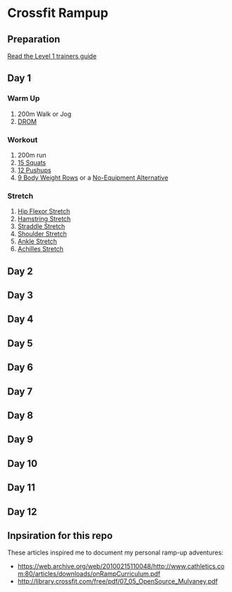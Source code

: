 # Crossfit Rampup

## Preparation

[Read the Level 1 trainers guide](http://library.crossfit.com/free/pdf/CFJ_English_Level1_TrainingGuide.pdf)

## Day 1

### Warm Up

1. 200m Walk or Jog
3. [DROM](https://www.youtube.com/watch?v=yDZIlnziAlI)

### Workout

1. 200m run
2. [15 Squats](https://www.youtube.com/watch?v=xDdSZmWNYQI)
3. [12 Pushups](https://www.youtube.com/watch?v=gAa-x7aevns)
4. [9 Body Weight Rows](https://www.youtube.com/watch?v=Qi4ABUgskUI) or a [No-Equipment Alternative](http://neatstrength.com/pull-up-alternatives/)

### Stretch

1. [Hip Flexor Stretch](https://www.youtube.com/watch?v=YQmpO9VT2X4)
2. [Hamstring Stretch](https://www.youtube.com/watch?v=u1sfPfsESDQ)
3. [Straddle Stretch](https://www.youtube.com/watch?v=QjaQj2S2G_E)
4. [Shoulder Stretch](https://www.youtube.com/watch?v=KBLsNbolr_c)
5. [Ankle Stretch](https://www.youtube.com/watch?v=SOG70uKjXLM)
6. [Achilles Stretch](https://www.youtube.com/watch?v=ZgzIuB4nvRs)

## Day 2
## Day 3
## Day 4
## Day 5
## Day 6
## Day 7
## Day 8
## Day 9
## Day 10
## Day 11
## Day 12

## Inpsiration for this repo

These articles inspired me to document my personal ramp-up adventures:

* https://web.archive.org/web/20100215110048/http://www.cathletics.com:80/articles/downloads/onRampCurriculum.pdf
* http://library.crossfit.com/free/pdf/07_05_OpenSource_Mulvaney.pdf
